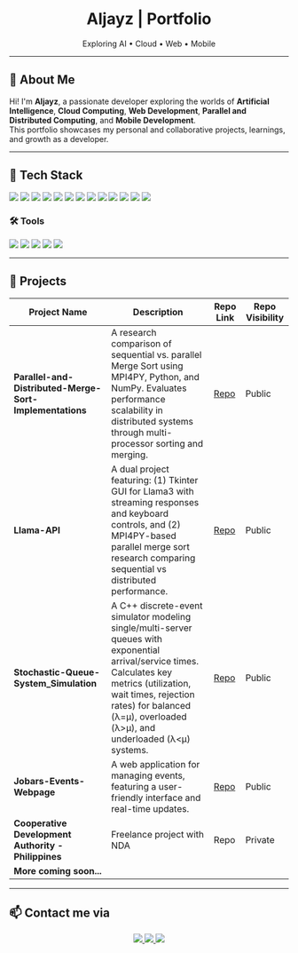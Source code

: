 <div align="center">
  <!-- <img src="https://your-logo-url-here.com/logo.png" alt="Logo" width="150"/> -->
  <h1>Aljayz | Portfolio</h1>
  <p>Exploring AI • Cloud • Web • Mobile</p>
</div>

---

## 👋 About Me

Hi! I'm **Aljayz**, a passionate developer exploring the worlds of **Artificial Intelligence**, **Cloud Computing**, **Web Development**, **Parallel and Distributed Computing**, and **Mobile Development**.  
This portfolio showcases my personal and collaborative projects, learnings, and growth as a developer.

---

## 🧰 Tech Stack

<p>
  <img src="https://img.shields.io/badge/Python-3776AB?style=for-the-badge&logo=python&logoColor=white"/>
  <img src="https://img.shields.io/badge/C++-00599C?style=for-the-badge&logo=c%2b%2b&logoColor=white"/>
  <img src="https://img.shields.io/badge/Sequelize-03AFEF?style=for-the-badge&logo=sequelize&logoColor=white"/>
  <img src="https://img.shields.io/badge/PostgreSQL-4169E1?style=for-the-badge&logo=postgresql&logoColor=white"/>
  <img src="https://img.shields.io/badge/Firebase-FFCA28?style=for-the-badge&logo=firebase&logoColor=black"/>
  <img src="https://img.shields.io/badge/HTML5-E34F26?style=for-the-badge&logo=html5&logoColor=white"/>
  <img src="https://img.shields.io/badge/JavaScript-F7DF1E?style=for-the-badge&logo=javascript&logoColor=black"/>
  <img src="https://img.shields.io/badge/TypeScript-3178C6?style=for-the-badge&logo=typescript&logoColor=white"/>
  <img src="https://img.shields.io/badge/Vue.js-4FC08D?style=for-the-badge&logo=vue.js&logoColor=white"/>
  <img src="https://img.shields.io/badge/NuxtJS-00DC82?style=for-the-badge&logo=nuxt.js&logoColor=white"/>
  <img src="https://img.shields.io/badge/Quasar-1976D2?style=for-the-badge&logo=quasar&logoColor=white"/>
  <img src="https://img.shields.io/badge/React-20232A?style=for-the-badge&logo=react&logoColor=61DAFB"/>
  <img src="https://img.shields.io/badge/React_Native-20232A?style=for-the-badge&logo=react&logoColor=61DAFB"/>
</p>

### 🛠 Tools
<p>
  <img src="https://img.shields.io/badge/Figma-F24E1E?style=for-the-badge&logo=figma&logoColor=white"/>
  <img src="https://img.shields.io/badge/Git-F05032?style=for-the-badge&logo=git&logoColor=white"/>
  <img src="https://img.shields.io/badge/GitHub-181717?style=for-the-badge&logo=github&logoColor=white"/>
  <img src="https://img.shields.io/badge/GitLab-FC6D26?style=for-the-badge&logo=gitlab&logoColor=white"/>
  <img src="https://img.shields.io/badge/Photoshop-31A8FF?style=for-the-badge&logo=adobephotoshop&logoColor=white"/>
</p>

---

## 🚀 Projects

| Project Name | Description | Repo Link | Repo Visibility |
|--------------|-------------|------------------|-----------------| 
| **Parallel-and-Distributed-Merge-Sort-Implementations** | A research comparison of sequential vs. parallel Merge Sort using MPI4PY, Python, and NumPy. Evaluates performance scalability in distributed systems through multi-processor sorting and merging. | [Repo](https://github.com/Aljayz/Parallel-and-Distributed-Merge-Sort-Implementations) | Public |
| **Llama-API** | A dual project featuring: (1) Tkinter GUI for Llama3 with streaming responses and keyboard controls, and (2) MPI4PY-based parallel merge sort research comparing sequential vs distributed performance. | [Repo](https://github.com/Aljayz/Llama-API) | Public |
| **Stochastic-Queue-System_Simulation** | A C++ discrete-event simulator modeling single/multi-server queues with exponential arrival/service times. Calculates key metrics (utilization, wait times, rejection rates) for balanced (λ=μ), overloaded (λ>μ), and underloaded (λ<μ) systems. | [Repo](https://github.com/Aljayz/Stochastic-Queue-System_Simulation) | Public |
| **Jobars-Events-Webpage** | A web application for managing events, featuring a user-friendly interface and real-time updates. | [Repo](https://github.com/Aljayz/Jobars-Events-Webpage) | Public |
| **Cooperative Development Authority - Philippines** | Freelance project with NDA | Repo | Private |
| **More coming soon...** | | | |

---

## 📫 Contact me via
<p>
<div align="center">
  <a href="https://www.instagram.com/the.aljayz/">
    <img src="https://img.shields.io/badge/Instagram-the.aljayz-1877F2?style=for-the-badge&logo=instagram&logoColor=white"/>
  </a>
  <a href="https://www.facebook.com/the.aljayz">
    <img src="https://img.shields.io/badge/Facebook-the.aljayz-1877F2?style=for-the-badge&logo=facebook&logoColor=white"/>
  </a>
  <a href="https://github.com/Aljayz">
    <img src="https://img.shields.io/badge/GitHub-Aljayz-1877F2?style=for-the-badge&logo=github&logoColor=white"/>
  </a>
</div>
</p>
